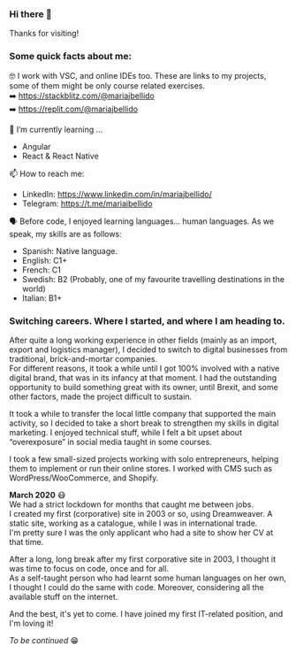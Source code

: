 ### Hi there 👋

Thanks for visiting! 

### Some quick facts about me: 

🤓 I work with VSC, and online IDEs too. These are links to my projects, some of them might be only course related exercises. \
  ➡️  https://stackblitz.com/@mariajbellido \
  ➡️  https://replit.com/@mariajbellido

🌱 I’m currently learning ...
  - Angular 
  - React & React Native 

📫 How to reach me: 
  - LinkedIn: https://www.linkedin.com/in/mariajbellido/ 
  - Telegram: https://t.me/mariajbellido

🗣 Before code, I enjoyed learning languages... human languages.  As we speak, my skills are as follows: 
  - Spanish:  Native language. 
  - English:  C1+  
  - French:   C1   
  - Swedish:  B2 (Probably, one of my favourite travelling destinations in the world) 
  - Italian:  B1+ 

### Switching careers. Where I started, and where I am heading to. 


After quite a long working experience in other fields (mainly as an import, export and logistics manager), I decided to switch to digital businesses from traditional, brick-and-mortar companies.  \
For different reasons, it took a while until I got 100% involved with a native digital brand, that was in its infancy at that moment.   I had the outstanding opportunity to build something great with its owner, until Brexit, and some other factors, made the project difficult to sustain.

It took a while to transfer the local little company that supported the main activity, so I decided to take a short break to strengthen my skills in digital marketing.   I enjoyed technical stuff, while I felt a bit upset about “overexposure” in social media taught in some courses.  

I took a few small-sized projects working with solo entrepreneurs, helping them to implement or run their online stores.  I worked with CMS such as WordPress/WooCommerce, and Shopify. 

**March 2020** 😷 \
We had a strict lockdown for months that caught me between jobs. \
I created my first (corporative) site in 2003 or so, using Dreamweaver. A static site, working as a catalogue, while I was in international trade.\
I'm pretty sure I was the only applicant who had a site to show her CV at that time.

After a long, long break after my first corporative site in 2003, I thought it was time to focus on code, once and for all. \
As a self-taught person who had learnt some human languages on her own, I thought I could do the same with code.  Moreover, considering all the available stuff on the internet.

And the best, it's yet to come. I have joined my first IT-related position, and I'm loving it! 

*To be continued* 😁 




  

<!--
**mariajbellido/mariajbellido** is a ✨ _special_ ✨ repository because its `README.md` (this file) appears on your GitHub profile.

Here are some ideas to get you started:

- 🔭 I’m currently working on ...
- 🌱 I’m currently learning ...
- 👯 I’m looking to collaborate on ...
- 🤔 I’m looking for help with ...
- 💬 Ask me about ...
- 📫 How to reach me: ...
- 😄 Pronouns: ...
- ⚡ Fun fact: ...
-->
